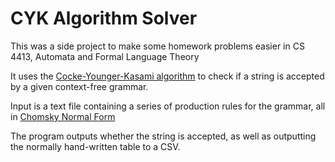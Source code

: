 CYK Algorithm Solver
====================

This was a side project to make some homework problems easier in CS 4413, Automata and Formal Language Theory

It uses the [Cocke-Younger-Kasami algorithm](https://en.wikipedia.org/wiki/CYK_algorithm) 
to check if a string is accepted by a given context-free grammar.

Input is a text file containing a series of production rules for the grammar, all in [Chomsky Normal Form](https://en.wikipedia.org/wiki/Chomsky_normal_form)

The program outputs whether the string is accepted, as well as outputting the normally hand-written table to a CSV.